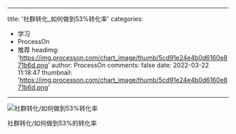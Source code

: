 
---
title: '社群转化_如何做到53%转化率'
categories: 
 - 学习
 - ProcessOn
 - 推荐
headimg: 'https://img.processon.com/chart_image/thumb/5cd91e24e4b0d6160e871b6d.png'
author: ProcessOn
comments: false
date: 2022-03-22 11:18:47
thumbnail: 'https://img.processon.com/chart_image/thumb/5cd91e24e4b0d6160e871b6d.png'
---

<div>   
<img class="thumb" alt="社群转化/如何做到53%转化率" src="https://img.processon.com/chart_image/thumb/5cd91e24e4b0d6160e871b6d.png" referrerpolicy="no-referrer">
<p>社群转化/如何做到53%的转化率</p>  
</div>
            